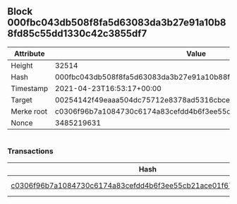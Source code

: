 ## Block 000fbc043db508f8fa5d63083da3b27e91a10b88fd85c55dd1330c42c3855df7

Attribute | Value
--- | ---
Height | 32514
Hash | 000fbc043db508f8fa5d63083da3b27e91a10b88fd85c55dd1330c42c3855df7
Timestamp | 2021-04-23T16:53:17+00:00
Target | 00254142f49eaaa504dc75712e8378ad5316cbcead634704b3734b6271167cc4
Merke root | c0306f96b7a1084730c6174a83cefdd4b6f3ee55cb21ace01f671bdf53be02d6
Nonce | 3485219631

```

```

### Transactions

Hash | Amount
--- | ---
[c0306f96b7a1084730c6174a83cefdd4b6f3ee55cb21ace01f671bdf53be02d6](c0306f96b7a1084730c6174a83cefdd4b6f3ee55cb21ace01f671bdf53be02d6.md) | 10.00000000 SKEPTI 
